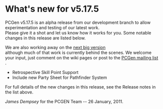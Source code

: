 What's new for v5.17.5
======================

PCGen v5.17.5 is an alpha release from our development branch to allow 
experimentation and testing of our latest work.  
Please give it a shot and let us know how it works for you.
Some notable changes in this release are listed below. 

We are also working away on the 
[next big version](http://wiki.pcgen.org/index.php?title=Release_6.0.x)   
although much of that work is currently behind the scenes. We welcome your input,
just comment on the wiki pages or post to the 
[PCGen mailing list](http://games.groups.yahoo.com/group/pcgen/) 
.

* Retrospective Skill Point Support
* Include new Party Sheet for Pathfinder System

For full details of the new changes in this release, see the Release notes in the list above.

*James Dempsey* for the PCGEN Team -- 26 January, 2011.
